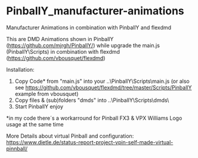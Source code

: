 # PinballY_manufacturer-animations
Manufacturer Animations in combination with PinballY and flexdmd

This are DMD Animations shown in PinballY (https://github.com/mjrgh/PinballY/) while upgrade the main.js (PinballY\Scripts\) in combination with flexdmd (https://github.com/vbousquet/flexdmd)

Installation:
1. Copy Code* from "main.js" into your ..\PinballY\Scripts\main.js (or also see https://github.com/vbousquet/flexdmd/tree/master/Scripts/PinballY example from vbousquet)
2. Copy files & (sub)folders "dmds" into ..\PinballY\Scripts\dmds\
3. Start PinballY enjoy

*in my code there´s a workarround for Pinball FX3 & VPX Williams Logo usage at the same time

More Details about virtual Pinball and configuration: https://www.dietle.de/status-report-project-vpin-self-made-virtual-pinnball/ 
